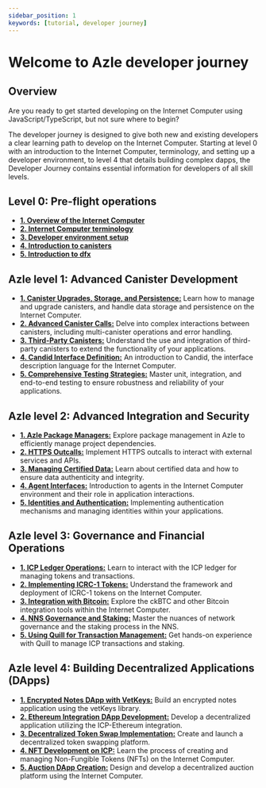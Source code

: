 ```yaml
---
sidebar_position: 1
keywords: [tutorial, developer journey]
---
```


# Welcome to Azle developer journey

## Overview

Are you ready to get started developing on the Internet Computer using JavaScript/TypeScript, but not sure where to begin?

The developer journey is designed to give both new and existing developers a clear learning path to develop on the Internet Computer. Starting at level 0 with an introduction to the Internet Computer, terminology, and setting up a developer environment, to level 4 that details building complex dapps, the Developer Journey contains essential information for developers of all skill levels.

## Level 0: Pre-flight operations

- **[1. Overview of the Internet Computer](/)**
- **[2. Internet Computer terminology](/)**
- **[3. Developer environment setup](/)**
- **[4. Introduction to canisters](/)**
- **[5. Introduction to dfx](/)**

## Azle level 1: Advanced Canister Development

- **[1. Canister Upgrades, Storage, and Persistence:](/)** Learn how to manage and upgrade canisters, and handle data storage and persistence on the Internet Computer.
- **[2. Advanced Canister Calls:](/)** Delve into complex interactions between canisters, including multi-canister operations and error handling.
- **[3. Third-Party Canisters:](/)** Understand the use and integration of third-party canisters to extend the functionality of your applications.
- **[4. Candid Interface Definition:](/)** An introduction to Candid, the interface description language for the Internet Computer.
- **[5. Comprehensive Testing Strategies:](/)** Master unit, integration, and end-to-end testing to ensure robustness and reliability of your applications.

## Azle level 2: Advanced Integration and Security

- **[1. Azle Package Managers:](/)** Explore package management in Azle to efficiently manage project dependencies.
- **[2. HTTPS Outcalls:](/)** Implement HTTPS outcalls to interact with external services and APIs.
- **[3. Managing Certified Data:](/)** Learn about certified data and how to ensure data authenticity and integrity.
- **[4. Agent Interfaces:](/)** Introduction to agents in the Internet Computer environment and their role in application interactions.
- **[5. Identities and Authentication:](/)** Implementing authentication mechanisms and managing identities within your applications.

## Azle level 3: Governance and Financial Operations

- **[1. ICP Ledger Operations:](/)** Learn to interact with the ICP ledger for managing tokens and transactions.
- **[2. Implementing ICRC-1 Tokens:](/)** Understand the framework and deployment of ICRC-1 tokens on the Internet Computer.
- **[3. Integration with Bitcoin:](/)** Explore the ckBTC and other Bitcoin integration tools within the Internet Computer.
- **[4. NNS Governance and Staking:](/)** Master the nuances of network governance and the staking process in the NNS.
- **[5. Using Quill for Transaction Management:](/)** Get hands-on experience with Quill to manage ICP transactions and staking.

## Azle level 4: Building Decentralized Applications (DApps)

- **[1. Encrypted Notes DApp with VetKeys:](/)** Build an encrypted notes application using the vetKeys library.
- **[2. Ethereum Integration DApp Development:](/)** Develop a decentralized application utilizing the ICP-Ethereum integration.
- **[3. Decentralized Token Swap Implementation:](/)** Create and launch a decentralized token swapping platform.
- **[4. NFT Development on ICP:](/)** Learn the process of creating and managing Non-Fungible Tokens (NFTs) on the Internet Computer.
- **[5. Auction DApp Creation:](/)** Design and develop a decentralized auction platform using the Internet Computer.

